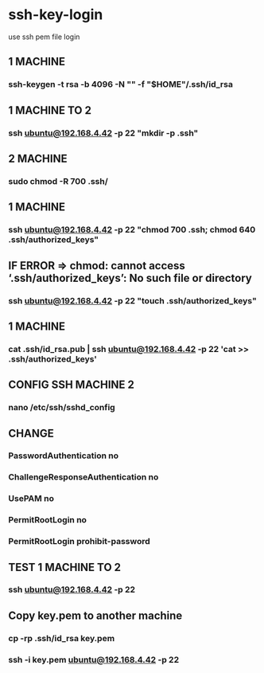 # ssh-key-login
use ssh pem file login


## 1 MACHINE

### ssh-keygen -t rsa -b 4096 -N "" -f "$HOME"/.ssh/id_rsa

## 1 MACHINE TO 2 

### ssh ubuntu@192.168.4.42 -p 22 "mkdir -p .ssh"

## 2 MACHINE

### sudo chmod -R 700 .ssh/

## 1 MACHINE

### ssh ubuntu@192.168.4.42 -p 22 "chmod 700 .ssh; chmod 640 .ssh/authorized_keys"

## IF ERROR => chmod: cannot access ‘.ssh/authorized_keys’: No such file or directory

### ssh ubuntu@192.168.4.42 -p 22 "touch .ssh/authorized_keys"

## 1 MACHINE

### cat .ssh/id_rsa.pub | ssh ubuntu@192.168.4.42 -p 22 'cat >> .ssh/authorized_keys'

## CONFIG SSH  MACHINE  2

### nano /etc/ssh/sshd_config

## CHANGE

### PasswordAuthentication no

### ChallengeResponseAuthentication no

### UsePAM no

### PermitRootLogin no

### PermitRootLogin prohibit-password

## TEST 1 MACHINE TO 2

### ssh ubuntu@192.168.4.42 -p 22

## Copy key.pem to another machine

### cp -rp .ssh/id_rsa key.pem

### ssh -i key.pem ubuntu@192.168.4.42 -p 22

